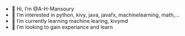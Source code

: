 - 👋 Hi, I’m @A-H-Mansoury
- 👀 I’m interested in python, kivy, java, javafx, machinelearning, math,...
- 🌱 I’m currently learning machine learing, kivymd
- 💞️ I’m looking to gain experiance and learn
